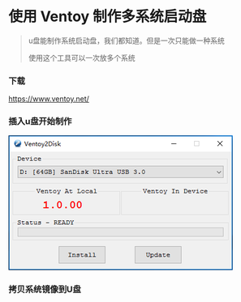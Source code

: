 # 使用 Ventoy 制作多系统启动盘

> u盘能制作系统启动盘，我们都知道。但是一次只能做一种系统
>
> 使用这个工具可以一次放多个系统



### 下载

https://www.ventoy.net/



### 插入u盘开始制作

![1588753888](images/1588753888.png)



### 拷贝系统镜像到U盘



